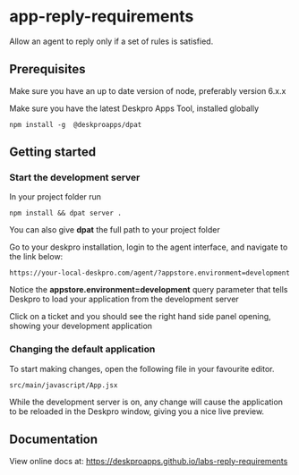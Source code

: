 # app-reply-requirements

Allow an agent to reply only if a set of rules is satisfied.

## Prerequisites

Make sure you have an up to date version of node, preferably version 6.x.x

Make sure you have the latest Deskpro Apps Tool, installed globally

    npm install -g  @deskproapps/dpat


## Getting started

    
### Start the development server    
    
In your project folder run    
    
    npm install && dpat server .

You can also give **dpat** the full path to your project folder 

Go to your deskpro installation, login to the agent interface, and navigate to the link below: 
    
    https://your-local-deskpro.com/agent/?appstore.environment=development

Notice the **appstore.environment=development** query parameter that tells Deskpro to load your application from the development server

Click on a ticket and you should see the right hand side panel opening, showing your development application

### Changing the default application
 
To start making changes, open the following file in  your favourite editor.
 
    src/main/javascript/App.jsx
    
While the development server is on,  any change will cause the application to be reloaded in the Deskpro window, giving 
you a nice live preview.

## Documentation

 View online docs at: https://deskproapps.github.io/labs-reply-requirements

